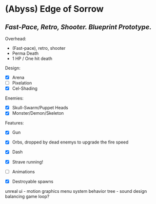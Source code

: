 (Abyss) Edge of Sorrow
=============
*Fast-Pace, Retro, Shooter. Blueprint Prototype.*
---------------
 
 Overhead:
 - (Fast-pace), retro, shooter
 - Perma Death
 - 1 HP / One hit death
 
 Design:
 - [x] Arena
 - [ ] Pixelation
 - [x] Cel-Shading
 
 Enemies:
 - [x] Skull-Swarm/Puppet Heads
 - [x] Monster/Demon/Skeleton
 
 Features:
 - [x] Gun
 - [x] Orbs, dropped by dead enemys
   to upgrade the fire speed
 - [X] Dash
 - [x] Strave running!
 - [ ] Animations
 - [x] Destroyable spawns
 
 
 unreal ui - motion graphics
 menu system
 behavior tree - 
 sound design
 balancing
 game loop?
 
 
